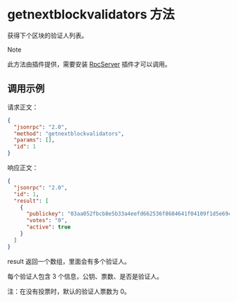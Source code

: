 # getnextblockvalidators 方法

  获得下个区块的验证人列表。

> [!Note]
>
> 此方法由插件提供，需要安装 [RpcServer](https://github.com/neo-project/neo-modules/releases) 插件才可以调用。

## 调用示例

请求正文：

```json
{
  "jsonrpc": "2.0",
  "method": "getnextblockvalidators",
  "params": [],
  "id": 1
}
```

响应正文：

```json
{
  "jsonrpc": "2.0",
  "id": 1,
  "result": [
    {
      "publickey": "03aa052fbcb8e5b33a4eefd662536f8684641f04109f1d5e69cdda6f084890286a",
      "votes": "0",
      "active": true
    }
  ]
}
```

result 返回一个数组，里面会有多个验证人。

每个验证人包含 3 个信息，公钥、票数、是否是验证人。

注：在没有投票时，默认的验证人票数为 0。